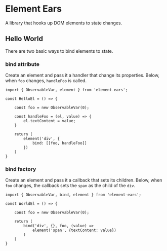 # Element Ears

A library that hooks up DOM elements to state changes. 

## Hello World

There are two basic ways to bind elements to state.

### bind attribute

Create an element and pass it a handler that change its properties. Below, when `foo` changes, `handleFoo` is called. 

```
import { ObservableVar, element } from 'element-ears';

const HelloEl = () => {

    const foo = new ObservableVar(0);

    const handleFoo = (el, value) => {
        el.textContent = value;
    }

    return (
        element('div', {
            bind: [[foo, handleFoo]]
        })
    )
}
```

### bind factory

Create an element and pass it a callback that sets its children. Below, when `foo` changes, the callback sets the `span` as the child of the `div`.

```
import { ObservableVar, bind, element } from 'element-ears';

const WorldEl = () => {

    const foo = new ObservableVar(0);

    return (
        bind('div', {}, foo, (value) =>
            element('span', {textContent: value})
        )
    )
}
```
